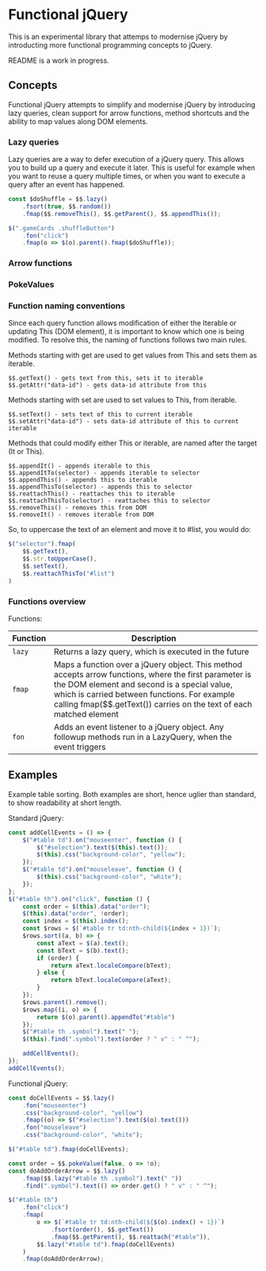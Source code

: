 # Functional jQuery

This is an experimental library that attemps to modernise jQuery by introducting more functional programming concepts to jQuery.

README is a work in progress.

## Concepts
Functional jQuery attempts to simplify and modernise jQuery by introducing lazy queries, clean support for arrow functions, method shortcuts and the ability to map values along DOM elements.

### Lazy queries
Lazy queries are a way to defer execution of a jQuery query. This allows you to build up a query and execute it later. This is useful for example when you want to reuse a query multiple times, or when you want to execute a query after an event has happened.

```javascript
const $doShuffle = $$.lazy()
    .fsort(true, $$.random())
    .fmap($$.removeThis(), $$.getParent(), $$.appendThis());

$(".gameCards .shuffleButton")
    .fon("click")
    .fmap(o => $(o).parent().fmap($doShuffle));
```

### Arrow functions


### PokeValues


### Function naming conventions
Since each query function allows modification of either the Iterable or updating This (DOM element), it is important to know which one is being modified. To resolve this, the naming of functions follows two main rules.


Methods starting with get are used to get values from This and sets them as iterable.
```
$$.getText() - gets text from this, sets it to iterable
$$.getAttr("data-id") - gets data-id attribute from this
```

Methods starting with set are used to set values to This, from iterable.
```
$$.setText() - sets text of this to current iterable
$$.setAttr("data-id") - sets data-id attribute of this to current iterable
```

Methods that could modify either This or iterable, are named after the target (It or This).
```
$$.appendIt() - appends iterable to this
$$.appendItTo(selector) - appends iterable to selector
$$.appendThis() - appends this to iterable
$$.appendThisTo(selector) - appends this to selector
$$.reattachThis() - reattaches this to iterable
$$.reattachThisTo(selector) - reattaches this to selector
$$.removeThis() - removes this from DOM
$$.removeIt() - removes iterable from DOM
```

So, to uppercase the text of an element and move it to #list, you would do:
```javascript
$("selector").fmap(
    $$.getText(),
    $$.str.toUpperCase(),
    $$.setText(),
    $$.reattachThisTo("#list")
)
````






### Functions overview

Functions:

| Function | Description                                                                                                                                                                                                                                                                   |
| --- |-------------------------------------------------------------------------------------------------------------------------------------------------------------------------------------------------------------------------------------------------------------------------------|
| `lazy` | Returns a lazy query, which is executed in the future                                                                                                                                                                                                                         |
| `fmap` | Maps a function over a jQuery object. This method accepts arrow functions, where the first parameter is the DOM element and second is a special value, which is carried between functions. For example calling fmap($$.getText()) carries on the text of each matched element |
| `fon` | Adds an event listener to a jQuery object. Any followup methods run in a LazyQuery, when the event triggers                                                                                                                                                                   |




## Examples
Example table sorting. Both examples are short, hence uglier than standard, to show readability at short length.


Standard jQuery:
```javascript
const addCellEvents = () => {
    $("#table td").on("mouseenter", function () {
        $("#selection").text($(this).text());
        $(this).css("background-color", "yellow");
    });
    $("#table td").on("mouseleave", function () {
        $(this).css("background-color", "white");
    });
};
$("#table th").on("click", function () {
    const order = $(this).data("order");
    $(this).data("order", !order);
    const index = $(this).index();
    const $rows = $(`#table tr td:nth-child(${index + 1})`);
    $rows.sort((a, b) => {
        const aText = $(a).text();
        const bText = $(b).text();
        if (order) {
            return aText.localeCompare(bText);
        } else {
            return bText.localeCompare(aText);
        }
    });
    $rows.parent().remove();
    $rows.map((i, o) => {
        return $(o).parent().appendTo("#table")
    });
    $("#table th .symbol").text(" ");
    $(this).find(".symbol").text(order ? " v" : " ^");

    addCellEvents();
});
addCellEvents();
```

Functional jQuery:
```javascript
const doCellEvents = $$.lazy()
    .fon("mouseenter")
    .css("background-color", "yellow")
    .fmap((o) => $("#selection").text($(o).text()))
    .fon("mouseleave")
    .css("background-color", "white");

$("#table td").fmap(doCellEvents);

const order = $$.pokeValue(false, o => !o);
const doAddOrderArrow = $$.lazy()
    .fmap($$.lazy("#table th .symbol").text(" "))
    .find(".symbol").text(() => order.get() ? " v" : " ^");

$("#table th")
    .fon("click")
    .fmap(
        o => $(`#table tr td:nth-child(${$(o).index() + 1})`)
            .fsort(order(), $$.getText())
            .fmap($$.getParent(), $$.reattach("#table")),
        $$.lazy("#table td").fmap(doCellEvents)
    )
    .fmap(doAddOrderArrow);
```